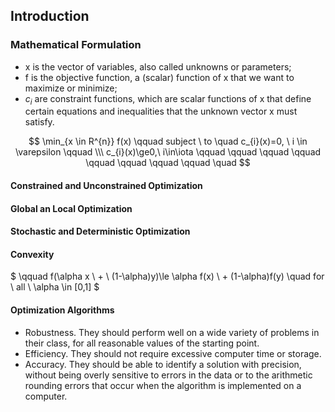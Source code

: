 ## Introduction
### Mathematical Formulation
- x is the vector of variables, also called unknowns or parameters;
- f is the objective function, a (scalar) function of x that we want to maximize or
minimize;
- $c_{i}$ are constraint functions, which are scalar functions of x that define certain equations
and inequalities that the unknown vector x must satisfy.

$$ \min_{x \in R^{n}} f(x) \qquad subject \ to \quad c_{i}(x)=0, \ i \in \varepsilon \qquad     \\\  c_{i}(x)\ge0,\ i\in\iota  \qquad \qquad \qquad  \qquad \qquad \qquad \qquad \qquad  \quad   $$    

#### Constrained and Unconstrained Optimization
#### Global an Local Optimization
#### Stochastic and Deterministic Optimization
#### Convexity

$ \qquad f(\alpha x \ + \ (1-\alpha)y)\le \alpha f(x) \ + (1-\alpha)f(y)  \quad for \ all \ \alpha \in [0,1] $
#### Optimization Algorithms
- Robustness. They should perform well on a wide variety of problems in their class, for all reasonable values of the starting point.
- Efficiency. They should not require excessive computer time or storage.
- Accuracy. They should be able to identify a solution with precision, without being overly sensitive to errors in the data or to the arithmetic rounding errors that occur
when the algorithm is implemented on a computer.

